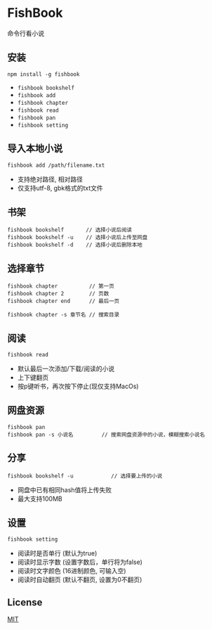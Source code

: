 # FishBook

命令行看小说

## 安装
```
npm install -g fishbook
```

- `fishbook bookshelf`
- `fishbook add`
- `fishbook chapter`
- `fishbook read`
- `fishbook pan`
- `fishbook setting`

## 导入本地小说

```
fishbook add /path/filename.txt
```

- 支持绝对路径, 相对路径
- 仅支持utf-8, gbk格式的txt文件


## 书架
```
fishbook bookshelf       // 选择小说后阅读
fishbook bookshelf -u    // 选择小说后上传至网盘
fishbook bookshelf -d    // 选择小说后删除本地
```

## 选择章节
```
fishbook chapter          // 第一页
fishbook chapter 2        // 页数
fishbook chapter end      // 最后一页

fishbook chapter -s 章节名 // 搜索目录
```

## 阅读

```
fishbook read
```

- 默认最后一次添加/下载/阅读的小说
- 上下键翻页
- 按p键听书，再次按下停止(现仅支持MacOs)

## 网盘资源
```
fishbook pan
fishbook pan -s 小说名         // 搜索网盘资源中的小说，模糊搜索小说名
```

## 分享

```
fishbook bookshelf -u            // 选择要上传的小说
```

- 网盘中已有相同hash值将上传失败
- 最大支持100MB

## 设置

```
fishbook setting
```

- 阅读时是否单行 (默认为true)
- 阅读时显示字数 (设置字数后，单行将为false)
- 阅读时文字颜色 (16进制颜色, 可输入空)
- 阅读时自动翻页 (默认不翻页, 设置为0不翻页)


## License
[MIT](http://www.opensource.org/licenses/MIT)
